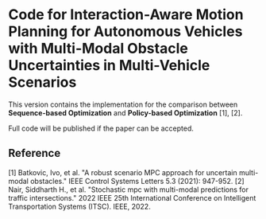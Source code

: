 # Code for Interaction-Aware Motion Planning for Autonomous Vehicles with Multi-Modal Obstacle Uncertainties in Multi-Vehicle Scenarios

This version contains the implementation for the comparison between **Sequence-based Optimization** and **Policy-based Optimization** [1], [2].

Full code will be published if the paper can be accepted.



## Reference
[1] Batkovic, Ivo, et al. "A robust scenario MPC approach for uncertain multi-modal obstacles." IEEE Control Systems Letters 5.3 (2021): 947-952.
[2] Nair, Siddharth H., et al. "Stochastic mpc with multi-modal predictions for traffic intersections." 2022 IEEE 25th International Conference on Intelligent Transportation Systems (ITSC). IEEE, 2022.

